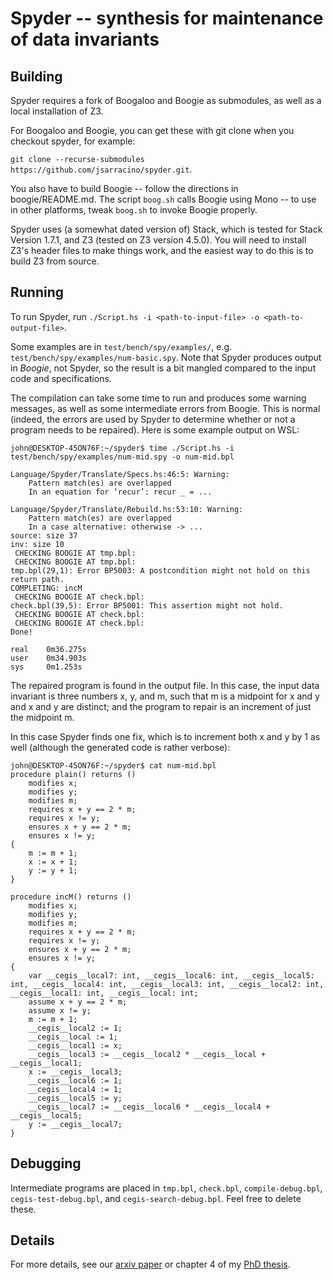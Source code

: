 # Spyder -- synthesis for maintenance of data invariants

## Building
Spyder requires a fork of Boogaloo and Boogie as submodules, as well as a local installation of Z3.

For Boogaloo and Boogie, you can get these with git clone when you checkout spyder, for example:

`git clone --recurse-submodules https://github.com/jsarracino/spyder.git`.

You also have to build Boogie -- follow the directions in boogie/README.md. The script `boog.sh` calls Boogie using Mono -- to use in other platforms, tweak `boog.sh` to invoke Boogie properly.

Spyder uses (a somewhat dated version of) Stack, which is tested for Stack Version 1.7.1, and Z3 (tested on Z3 version 4.5.0).
You will need to install Z3's header files to make things work, and the easiest way to do this is to build Z3 from source.

## Running
To run Spyder, run
`./Script.hs -i <path-to-input-file> -o <path-to-output-file>`.

Some examples are in `test/bench/spy/examples/`, e.g. `test/bench/spy/examples/num-basic.spy`.
Note that Spyder produces output in *Boogie*, not Spyder, so the result is a bit mangled compared to the input code and specifications.

The compilation can take some time to run and produces some warning messages, as well as some intermediate errors from Boogie. This is normal (indeed, the errors are used by Spyder to determine whether or not a program needs to be repaired).
Here is some example output on WSL: 
```
john@DESKTOP-45ON76F:~/spyder$ time ./Script.hs -i test/bench/spy/examples/num-mid.spy -o num-mid.bpl

Language/Spyder/Translate/Specs.hs:46:5: Warning:
    Pattern match(es) are overlapped
    In an equation for ‘recur’: recur _ = ...

Language/Spyder/Translate/Rebuild.hs:53:10: Warning:
    Pattern match(es) are overlapped
    In a case alternative: otherwise -> ...
source: size 37
inv: size 10
 CHECKING BOOGIE AT tmp.bpl:
 CHECKING BOOGIE AT tmp.bpl:
tmp.bpl(29,1): Error BP5003: A postcondition might not hold on this return path.
COMPLETING: incM
 CHECKING BOOGIE AT check.bpl:
check.bpl(39,5): Error BP5001: This assertion might not hold.
 CHECKING BOOGIE AT check.bpl:
 CHECKING BOOGIE AT check.bpl:
Done!

real    0m36.275s
user    0m34.903s
sys     0m1.253s
```
 
The repaired program is found in the output file. In this case, the input data invariant is three numbers x, y, and m, such that m is a midpoint for x and y and x and y are distinct; 
and the program to repair is an increment of just the midpoint m. 

In this case Spyder finds one fix, which is to increment both x and y by 1 as well (although the generated code is rather verbose): 
```
john@DESKTOP-45ON76F:~/spyder$ cat num-mid.bpl
procedure plain() returns ()
    modifies x;
    modifies y;
    modifies m;
    requires x + y == 2 * m;
    requires x != y;
    ensures x + y == 2 * m;
    ensures x != y;
{
    m := m + 1;
    x := x + 1;
    y := y + 1;
}

procedure incM() returns ()
    modifies x;
    modifies y;
    modifies m;
    requires x + y == 2 * m;
    requires x != y;
    ensures x + y == 2 * m;
    ensures x != y;
{
    var __cegis__local7: int, __cegis__local6: int, __cegis__local5: int, __cegis__local4: int, __cegis__local3: int, __cegis__local2: int, __cegis__local1: int, __cegis__local: int;
    assume x + y == 2 * m;
    assume x != y;
    m := m + 1;
    __cegis__local2 := 1;
    __cegis__local := 1;
    __cegis__local1 := x;
    __cegis__local3 := __cegis__local2 * __cegis__local + __cegis__local1;
    x := __cegis__local3;
    __cegis__local6 := 1;
    __cegis__local4 := 1;
    __cegis__local5 := y;
    __cegis__local7 := __cegis__local6 * __cegis__local4 + __cegis__local5;
    y := __cegis__local7;
}
```

## Debugging
Intermediate programs are placed in `tmp.bpl`, `check.bpl`, `compile-debug.bpl`, `cegis-test-debug.bpl`, and `cegis-search-debug.bpl`. Feel free to delete these.

## Details
For more details, see our [arxiv paper](https://arxiv.org/abs/1904.13049) or chapter 4 of my [PhD thesis](https://escholarship.org/uc/item/9p6896qr).